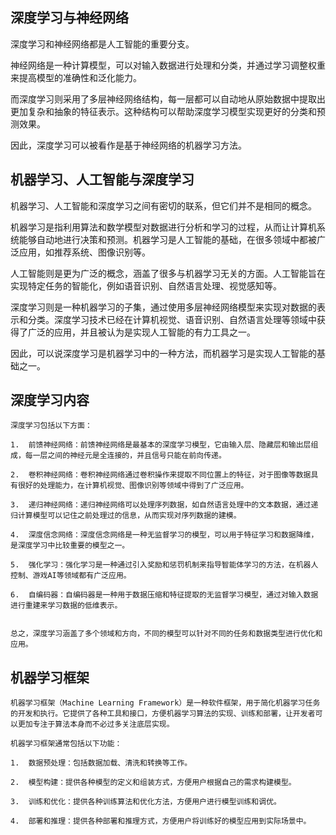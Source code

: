 ## 深度学习与神经网络

深度学习和神经网络都是人工智能的重要分支。

神经网络是一种计算模型，可以对输入数据进行处理和分类，并通过学习调整权重来提高模型的准确性和泛化能力。

而深度学习则采用了多层神经网络结构，每一层都可以自动地从原始数据中提取出更加复杂和抽象的特征表示。这种结构可以帮助深度学习模型实现更好的分类和预测效果。

因此，深度学习可以被看作是基于神经网络的机器学习方法。


## 机器学习、人工智能与深度学习

机器学习、人工智能和深度学习之间有密切的联系，但它们并不是相同的概念。

机器学习是指利用算法和数学模型对数据进行分析和学习的过程，从而让计算机系统能够自动地进行决策和预测。机器学习是人工智能的基础，在很多领域中都被广泛应用，如推荐系统、图像识别等。

人工智能则是更为广泛的概念，涵盖了很多与机器学习无关的方面。人工智能旨在实现特定任务的智能化，例如语音识别、自然语言处理、视觉感知等。

深度学习则是一种机器学习的子集，通过使用多层神经网络模型来实现对数据的表示和分类。深度学习技术已经在计算机视觉、语音识别、自然语言处理等领域中获得了广泛的应用，并且被认为是实现人工智能的有力工具之一。

因此，可以说深度学习是机器学习中的一种方法，而机器学习是实现人工智能的基础之一。



## 深度学习内容
```
深度学习包括以下方面：

1.  前馈神经网络：前馈神经网络是最基本的深度学习模型，它由输入层、隐藏层和输出层组成，每一层之间的神经元是全连接的，并且信号只能在前向传递。
    
2.  卷积神经网络：卷积神经网络通过卷积操作来提取不同位置上的特征，对于图像等数据具有很好的处理能力，在计算机视觉、图像识别等领域中得到了广泛应用。
    
3.  递归神经网络：递归神经网络可以处理序列数据，如自然语言处理中的文本数据，通过递归计算模型可以记住之前处理过的信息，从而实现对序列数据的建模。
    
4.  深度信念网络：深度信念网络是一种无监督学习的模型，可以用于特征学习和数据降维，是深度学习中比较重要的模型之一。
    
5.  强化学习：强化学习是一种通过引入奖励和惩罚机制来指导智能体学习的方法，在机器人控制、游戏AI等领域都有广泛应用。
    
6.  自编码器：自编码器是一种用于数据压缩和特征提取的无监督学习模型，通过对输入数据进行重建来学习数据的低维表示。
    

总之，深度学习涵盖了多个领域和方向，不同的模型可以针对不同的任务和数据类型进行优化和应用。
```

## 机器学习框架

```
机器学习框架（Machine Learning Framework）是一种软件框架，用于简化机器学习任务的开发和执行。它提供了各种工具和接口，方便机器学习算法的实现、训练和部署，让开发者可以更加专注于算法本身而不必过多关注底层实现。

机器学习框架通常包括以下功能：

1.  数据预处理：包括数据加载、清洗和转换等工作。
    
2.  模型构建：提供各种模型的定义和组装方式，方便用户根据自己的需求构建模型。
    
3.  训练和优化：提供各种训练算法和优化方法，方便用户进行模型训练和调优。
    
4.  部署和推理：提供各种部署和推理方式，方便用户将训练好的模型应用到实际场景中。
```








